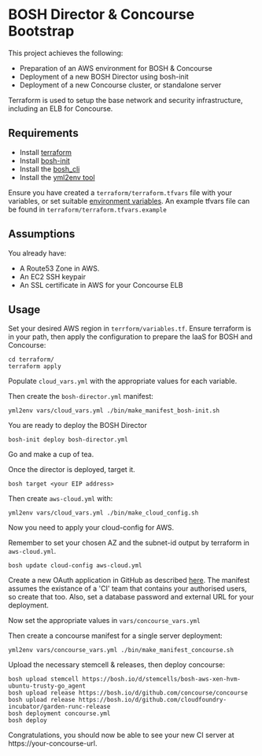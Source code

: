 BOSH Director & Concourse Bootstrap
===================================

This project achieves the following:

- Preparation of an AWS environment for BOSH & Concourse
- Deployment of a new BOSH Director using bosh-init
- Deployment of a new Concourse cluster, or standalone server

Terraform is used to setup the base network and security infrastructure, including an ELB for Concourse.

Requirements
-----

- Install [terraform](https://www.terraform.io/intro/getting-started/install.html)
- Install [bosh-init](https://bosh.io/docs/install-bosh-init.html)
- Install the [bosh_cli](https://bosh.io/docs/bosh-cli.html)
- Install the [yml2env tool](https://github.com/EngineerBetter/yml2env)

Ensure you have created a `terraform/terraform.tfvars` file with your variables, or set suitable [environment variables](https://www.terraform.io/docs/configuration/variables.html). An example tfvars file can be found in `terraform/terraform.tfvars.example`

Assumptions
-----

You already have:

- A Route53 Zone in AWS.
- An EC2 SSH keypair
- An SSL certificate in AWS for your Concourse ELB

Usage
-----

Set your desired AWS region in `terrform/variables.tf`. Ensure terraform is in your path, then apply the configuration to prepare the IaaS for BOSH and Concourse:

```
cd terraform/
terraform apply
```

Populate `cloud_vars.yml` with the appropriate values for each variable.

Then create the `bosh-director.yml` manifest:
```
yml2env vars/cloud_vars.yml ./bin/make_manifest_bosh-init.sh
```

You are ready to deploy the BOSH Director
```
bosh-init deploy bosh-director.yml
```

Go and make a cup of tea.

Once the director is deployed, target it.
```
bosh target <your EIP address>
```

Then create `aws-cloud.yml` with:
```
yml2env vars/cloud_vars.yml ./bin/make_cloud_config.sh
```

Now you need to apply your cloud-config for AWS.

Remember to set your chosen AZ and the subnet-id output by terraform in `aws-cloud.yml`.

```
bosh update cloud-config aws-cloud.yml
```

Create a new OAuth application in GitHub as described [here](http://concourse.ci/authentication.html). The manifest assumes the existance of a 'CI' team that contains your authorised users, so create that too. Also, set a database password and external URL for your deployment.

Now set the appropriate values in `vars/concourse_vars.yml`

Then create a concourse manifest for a single server deployment:
```
yml2env vars/concourse_vars.yml ./bin/make_manifest_concourse.sh
```

Upload the necessary stemcell & releases, then deploy concourse:
```
bosh upload stemcell https://bosh.io/d/stemcells/bosh-aws-xen-hvm-ubuntu-trusty-go_agent
bosh upload release https://bosh.io/d/github.com/concourse/concourse
bosh upload release https://bosh.io/d/github.com/cloudfoundry-incubator/garden-runc-release
bosh deployment concourse.yml
bosh deploy
```

Congratulations, you should now be able to see your new CI server at https://your-concourse-url.
